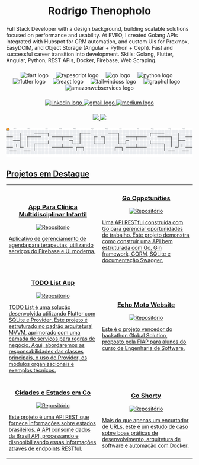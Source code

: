 <h1 align="center">Rodrigo Thenopholo</h1>

###

<p align="left">Full Stack Developer with a design background, building scalable solutions focused on performance and usability. At EVEO, I created Golang APIs integrated with Hubspot for CRM automation, and custom UIs for Proxmox, EasyDCIM, and Object Storage (Angular + Python + Ceph). Fast and successful career transition into development. Skills: Golang, Flutter, Angular, Python, REST APIs, Docker, Firebase, Web Scraping.</p>

###

<div align="center">
  <img src="https://cdn.jsdelivr.net/gh/devicons/devicon/icons/dart/dart-original.svg" height="60" alt="dart logo"  />
  <img width="12" />
  <img src="https://skillicons.dev/icons?i=ts" height="60" alt="typescript logo"  />
  <img width="12" />
  <img src="https://skillicons.dev/icons?i=go" height="60" alt="go logo"  />
  <img width="12" />
  <img src="https://skillicons.dev/icons?i=py" height="60" alt="python logo"  />
  <img width="12" />
  <img src="https://cdn.jsdelivr.net/gh/devicons/devicon/icons/flutter/flutter-original.svg" height="60" alt="flutter logo"  />
  <img width="12" />
  <img src="https://cdn.jsdelivr.net/gh/devicons/devicon/icons/react/react-original.svg" height="60" alt="react logo"  />
  <img width="12" />
  <img src="https://skillicons.dev/icons?i=tailwind" height="60" alt="tailwindcss logo"  />
  <img width="12" />
  <img src="https://skillicons.dev/icons?i=graphql" height="60" alt="graphql logo"  />
  <img width="12" />
  <img src="https://skillicons.dev/icons?i=aws" height="60" alt="amazonwebservices logo"  />
</div>

###

<div align="center">
  <a  href="https://www.linkedin.com/in/rodrigothenopholo/" target="_blank">
    <img src="https://img.shields.io/static/v1?message=LinkedIn&logo=linkedin&label=&color=0077B5&logoColor=white&labelColor=&style=for-the-badge" height="25" alt="linkedin logo"  />
  </a>
  <a href="thenopholo92@gmail.com" target="_blank">
    <img src="https://img.shields.io/static/v1?message=Gmail&logo=gmail&label=&color=D14836&logoColor=white&labelColor=&style=for-the-badge" height="25" alt="gmail logo"  />
  </a>
  <a href="https://medium.com/@thenopholo92" target="_blank">
    <img src="https://img.shields.io/static/v1?message=Medium&logo=medium&label=&color=12100E&logoColor=white&labelColor=&style=for-the-badge" height="25" alt="medium logo"  />
  </a>
</div>

###

<!-- Estatísticas do GitHub -->
<div align="center">
   <a href="https://github.com/Thenopholo">
   <img height="180em" src="https://github-readme-stats.vercel.app/api?username=Thenopholo&show_icons=true&theme=tokyonight&include_all_commits=true&count_private=true"/>
   <img height="180em" src="https://github-readme-stats.vercel.app/api/top-langs/?username=Thenopholo&layout=compact&langs_count=6&theme=tokyonight"/>
</div>

<br>
<picture>
  <source media="(prefers-color-scheme: dark)" srcset="https://raw.githubusercontent.com/thenopholo/Thenopholo/output/pacman-contribution-graph-dark.svg">
  <source media="(prefers-color-scheme: light)" srcset="https://raw.githubusercontent.com/thenopholo/Thenopholo/output/pacman-contribution-graph.svg">
  <img alt="Pacman Contribution Graph" src="https://raw.githubusercontent.com/thenopholo/Thenopholo/output/pacman-contribution-graph.svg">
</picture>


<h2>Projetos em Destaque</h2>
<table>
  <tr>
    <td width="50%">
      <h3 align="center">App Para Clínica Multidisciplinar Infantil</h3>
      <p align="center">
        <a href="https://github.com/thenopholo/integrakids_project" target="_blank">
          <img src="https://img.shields.io/badge/Código-FF4500?style=for-the-badge&logo=github&logoColor=white" alt="Repositório"/>
        </a>
      </p>
      <p>
        Aplicativo de gerenciamento de agenda para terapeutas, utilizando serviços do Firebase e UI moderna.
      </p>
    </td>
    <td width="50%">
      <h3 align="center">Go Oppotunities</h3>
      <p align="center">
        <a href="https://github.com/thenopholo/go_opportunities" target="_blank">
          <img src="https://img.shields.io/badge/Código-FF4500?style=for-the-badge&logo=github&logoColor=white" alt="Repositório"/>
        </a>
      </p>
      <p>
        Uma API RESTful construída com Go para gerenciar oportunidades de trabalho. Este projeto demonstra como construir uma API bem estruturada com Go, Gin framework, GORM, SQLite e documentação Swagger.
      </p>
    </td>
  </tr>
  <tr>
    <td width="50%">
      <h3 align="center">TODO List App</h3>
      <p align="center">
        <a href="https://github.com/thenopholo/todo_list_sqlite_provider" target="_blank">
          <img src="https://img.shields.io/badge/Código-FF4500?style=for-the-badge&logo=github&logoColor=white" alt="Repositório"/>
        </a>
      </p>
      <p>
        TODO List é uma solução desenvolvida utilizando Flutter com SQLite e Provider. Este projeto é estruturado no padrão arquitetural MVVM, aprimorado com uma camada de serviços para regras de negócio. Aqui, abordaremos as responsabilidades das classes principais, o uso do Provider, os módulos organizacionais e exemplos técnicos.
      </p>
    </td>
    <td width="50%">
      <h3 align="center">Echo Moto Website</h3>
      <p align="center">
        <a href="https://github.com/thenopholo/echomoto-website" target="_blank">
          <img src="https://img.shields.io/badge/Código-FF4500?style=for-the-badge&logo=github&logoColor=white" alt="Repositório"/>
        </a>
      </p>
      <p>
        Este é o projeto vencedor do hackathon Global Solution, proposto pela FIAP para alunos do curso de Engenharia de Software.
      </p>
    </td>
  </tr>
  <tr>
    <td width="50%">
      <h3 align="center">Cidades e Estados em Go</h3>
      <p align="center">
        <a href="https://github.com/thenopholo/cidade_estado_api" target="_blank">
          <img src="https://img.shields.io/badge/Código-FF4500?style=for-the-badge&logo=github&logoColor=white" alt="Repositório"/>
        </a>
      </p>
      <p>
Este projeto é uma API REST que fornece informações sobre estados brasileiros. A API consome dados da Brasil API, processando e disponibilizando essas informações através de endpoints RESTful.
      </p>
    </td>
    <td width="50%">
      <h3 align="center">Go Shorty</h3>
      <p align="center">
        <a href="https://github.com/thenopholo/go_shorty" target="_blank">
          <img src="https://img.shields.io/badge/Código-FF4500?style=for-the-badge&logo=github&logoColor=white" alt="Repositório"/>
        </a>
      </p>
      <p>
        Mais do que apenas um encurtador de URLs, este é um estudo de caso sobre boas práticas de desenvolvimento, arquitetura de software e automação com Docker.
      </p>
    </td>
  </tr>
</table>

<!--  <h2>🎓 Educação & Certificações</h2>

<div>
  <p>
    📚 Engenharia de Software - FIAP (em andamento)
  </p>
  <p>
    🏅 Desenvolvimento Flutter<br>
    Certiicado da Acedimia do Flutter
  </p>
  <p>
    🏅 Desenvolvimento em Go
    Certificados
  </p> -->

</div>
